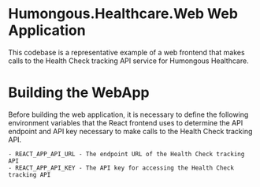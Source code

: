 # Humongous.Healthcare.Web Web Application

This codebase is a representative example of a web frontend that makes calls to the Health Check tracking API service for Humongous Healthcare.

# Building the WebApp

Before building the web application, it is necessary to define the following environment variables that the React frontend uses to determine the API endpoint and API key necessary to make calls to the Health Check tracking API.

    - REACT_APP_API_URL - The endpoint URL of the Health Check tracking API
    - REACT_APP_API_KEY - The API key for accessing the Health Check tracking API
